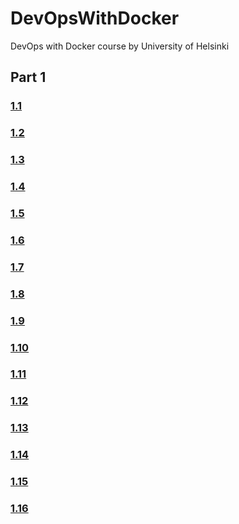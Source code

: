 # DevOpsWithDocker
DevOps with Docker course by University of Helsinki
## Part 1
### [1.1](https://github.com/alexxfra/DevOpsWithDocker/tree/main/part1/1.1)
### [1.2](https://github.com/alexxfra/DevOpsWithDocker/tree/main/part1/1.2)
### [1.3](https://github.com/alexxfra/DevOpsWithDocker/tree/main/part1/1.3)
### [1.4](https://github.com/alexxfra/DevOpsWithDocker/tree/main/part1/1.4)
### [1.5](https://github.com/alexxfra/DevOpsWithDocker/tree/main/part1/1.5)
### [1.6](https://github.com/alexxfra/DevOpsWithDocker/tree/main/part1/1.6)
### [1.7](https://github.com/alexxfra/DevOpsWithDocker/tree/main/part1/1.7)
### [1.8](https://github.com/alexxfra/DevOpsWithDocker/tree/main/part1/1.8)
### [1.9](https://github.com/alexxfra/DevOpsWithDocker/tree/main/part1/1.9)
### [1.10](https://github.com/alexxfra/DevOpsWithDocker/tree/main/part1/1.10)
### [1.11](https://github.com/alexxfra/DevOpsWithDocker/tree/main/part1/1.11)
### [1.12](https://github.com/alexxfra/DevOpsWithDocker/tree/main/part1/1.12)
### [1.13](https://github.com/alexxfra/DevOpsWithDocker/tree/main/part1/1.13)
### [1.14](https://github.com/alexxfra/DevOpsWithDocker/tree/main/part1/1.14)
### [1.15](https://github.com/alexxfra/DevOpsWithDocker/tree/main/part1/1.15)
### [1.16](https://github.com/alexxfra/DevOpsWithDocker/tree/main/part1/1.16)
